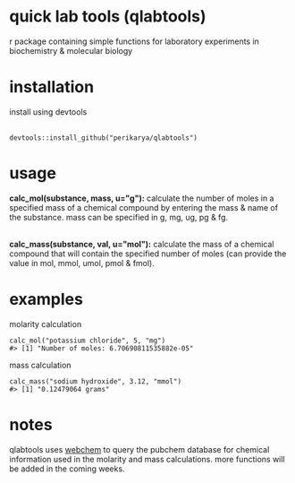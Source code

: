 # quick lab tools (qlabtools)
r package containing simple functions for laboratory experiments in biochemistry &amp; molecular biology

<h1>installation</h1>
install using devtools <br><br>

```
devtools::install_github("perikarya/qlabtools")
```

<h1>usage</h1>
<b>calc_mol(substance, mass, u="g"):</b> calculate the number of moles in a specified mass of a chemical compound by entering the mass & name of the substance. mass can be specified in g, mg, ug, pg & fg. <br><br>

<b>calc_mass(substance, val, u="mol"):</b> calculate the mass of a chemical compound that will contain the specified number of moles (can provide the value in mol, mmol, umol, pmol & fmol).

<h1>examples</h1>

molarity calculation

```
calc_mol("potassium chloride", 5, "mg")
#> [1] "Number of moles: 6.70690811535882e-05"
```

mass calculation

```
calc_mass("sodium hydroxide", 3.12, "mmol")
#> [1] "0.12479064 grams"
```

<h1>notes</h1>

qlabtools uses <a href="https://github.com/ropensci/webchem">webchem</a> to query the pubchem database for chemical information used in the molarity and mass calculations. more functions will be added in the coming weeks.
